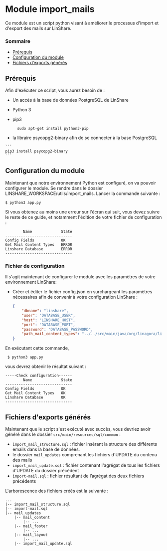 
# Module import_mails

Ce module est un script python visant à améliorer le processus d'import et d'export des mails sur LinShare.

### Sommaire
  *   [Prérequis](#prerequis)
  *   [Configuration du module](#config_module)
  *   [Fichiers d’exports générés](#generated_files)

## <a name="prerequis"></a> Prérequis

Afin d'exécuter ce script, vous aurez besoin de :
*  Un accès à la base de données PostgreSQL de LinShare
*  Python 3
*  pip3

	```
      sudo apt-get install python3-pip
	```
  *  la libraire psycopg2-binary afin de se connecter à la base PostgreSQL
  
    ```
    pip3 install psycopg2-binary
    ```
    
##   <a name="config_module"></a> Configuration du module

Maintenant que notre environnement Python est configuré, on va pouvoir configurer le module.
Se rendre dans le dossier LINSHARE_WORKSPACE/utils/import_mails.
Lancer la commande suivante :

	
	$ python3 app.py
	
Si vous obtenez au moins une erreur sur l'écran qui suit, vous devez suivre le reste de ce guide, et notamment l'édition de votre fichier de configuration :

	
	        Name             State     
	------------------------------
	Config Fields            OK
	Get Mail Content Types   ERROR
	Linshare Database        ERROR
	------------------------------
	
	
### Fichier de configuration
Il s'agit maintenant de configurer le module avec les paramètres de votre environnement LinShare:
*  Créer et éditer le fichier config.json en surchargeant les paramètres nécessaires afin de convenir à votre configuration LinShare :

	```json
	{
		"dbname": "linshare",
		"user": "DATABASE_USER",
		"host": "LINSHARE_HOST",
		"port": "DATABASE_PORT",
		"password": "DATABASE_PASSWORD",
		"path_mail_content_types": "../../src/main/java/org/linagora/linshare/core/domain/constants/MailContentType.java"
	}
	```


En exécutant cette commande,

	 $ python3 app.py

vous devrez obtenir le résultat suivant :

	
	-----Check configuration------
	        Name             State     
	------------------------------
	Config Fields            OK
	Get Mail Content Types   OK
	Linshare Database        OK
	------------------------------
	
	
##  <a name="generated_files"></a> Fichiers d'exports générés

Maintenant que le script s'est exécuté avec succès, vous devriez avoir généré dans le dossier `src/main/resources/sql/common` :
*  `import_mail_structure.sql` : fichier insérant la structure des différents emails dans la base de données.
*  le dossier `mail_updates` comprenant les fichiers d'UPDATE du contenu des mails
*  `import_mail_update.sql` : fichier contenant l'agrégat de tous les fichiers d'UPDATE du dossier précédent
*  `import-mail.sql` : fichier résultant de l’agrégat des deux fichiers précédents  

L'arborescence des fichiers créés est la suivante :

	
	...
	|-- import_mail_structure.sql
	|-- import-mail.sql
	|-- mail_updates
		|-- mail_content
			|-- ...
		|-- mail_footer
			|-- ...
		|-- mail_layout
			|-- ...
		|-- import_mail_update.sql
	

